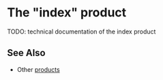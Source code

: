 # The "index" product

TODO: technical documentation of the index product

## See Also

- Other [products](../README.md)
